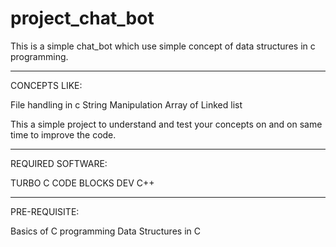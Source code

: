 # project_chat_bot
This is a simple chat_bot which use simple concept of data structures in c programming.


------------------------------------------------------------------------------------------------------------------------------------------
CONCEPTS LIKE:

File handling in c
String Manipulation
Array of Linked list

This a simple project to understand and test your concepts on and on same time to improve the code.

------------------------------------------------------------------------------------------------------------------------------------------
REQUIRED SOFTWARE:

TURBO C
CODE BLOCKS
DEV C++


------------------------------------------------------------------------------------------------------------------------------------------
PRE-REQUISITE:

Basics of C programming
Data Structures in C
